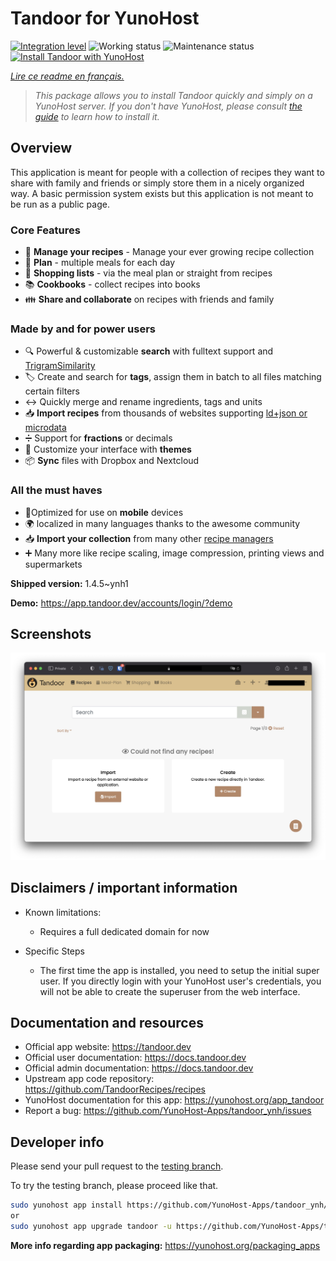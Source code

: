 <!--
N.B.: This README was automatically generated by https://github.com/YunoHost/apps/tree/master/tools/README-generator
It shall NOT be edited by hand.
-->

# Tandoor for YunoHost

[![Integration level](https://dash.yunohost.org/integration/tandoor.svg)](https://dash.yunohost.org/appci/app/tandoor) ![Working status](https://ci-apps.yunohost.org/ci/badges/tandoor.status.svg) ![Maintenance status](https://ci-apps.yunohost.org/ci/badges/tandoor.maintain.svg)
[![Install Tandoor with YunoHost](https://install-app.yunohost.org/install-with-yunohost.svg)](https://install-app.yunohost.org/?app=tandoor)

*[Lire ce readme en français.](./README_fr.md)*

> *This package allows you to install Tandoor quickly and simply on a YunoHost server.
If you don't have YunoHost, please consult [the guide](https://yunohost.org/#/install) to learn how to install it.*

## Overview

This application is meant for people with a collection of recipes they want to share with family and friends or simply
store them in a nicely organized way. A basic permission system exists but this application is not meant to be run as 
a public page.

### Core Features

- 🥗 **Manage your recipes** - Manage your ever growing recipe collection
- 📆 **Plan** - multiple meals for each day
- 🛒 **Shopping lists** - via the meal plan or straight from recipes
- 📚 **Cookbooks** - collect recipes into books
- 👪 **Share and collaborate** on recipes with friends and family

### Made by and for power users

- 🔍 Powerful & customizable **search** with fulltext support and [TrigramSimilarity](https://docs.djangoproject.com/en/3.0/ref/contrib/postgres/search/#trigram-similarity)
- 🏷️ Create and search for **tags**, assign them in batch to all files matching certain filters
- ↔️ Quickly merge and rename ingredients, tags and units 
- 📥️ **Import recipes** from thousands of websites supporting [ld+json or microdata](https://schema.org/Recipe)
- ➗ Support for **fractions** or decimals
- 🎨 Customize your interface with **themes**
- 📦 **Sync** files with Dropbox and Nextcloud
  
### All the must haves

- 📱Optimized for use on **mobile** devices
- 🌍 localized in many languages thanks to the awesome community
- 📥️ **Import your collection** from many other [recipe managers](https://docs.tandoor.dev/features/import_export/)
- ➕ Many more like recipe scaling, image compression, printing views and supermarkets

**Shipped version:** 1.4.5~ynh1

**Demo:** https://app.tandoor.dev/accounts/login/?demo

## Screenshots

![Screenshot of Tandoor](./doc/screenshots/example.jpg)

## Disclaimers / important information

* Known limitations:
    * Requires a full dedicated domain for now

* Specific Steps
    * The first time the app is installed, you need to setup the initial super user. If you directly login with your YunoHost user's credentials, you will not be able to create the superuser from the web interface.
## Documentation and resources

* Official app website: <https://tandoor.dev>
* Official user documentation: <https://docs.tandoor.dev>
* Official admin documentation: <https://docs.tandoor.dev>
* Upstream app code repository: <https://github.com/TandoorRecipes/recipes>
* YunoHost documentation for this app: <https://yunohost.org/app_tandoor>
* Report a bug: <https://github.com/YunoHost-Apps/tandoor_ynh/issues>

## Developer info

Please send your pull request to the [testing branch](https://github.com/YunoHost-Apps/tandoor_ynh/tree/testing).

To try the testing branch, please proceed like that.

``` bash
sudo yunohost app install https://github.com/YunoHost-Apps/tandoor_ynh/tree/testing --debug
or
sudo yunohost app upgrade tandoor -u https://github.com/YunoHost-Apps/tandoor_ynh/tree/testing --debug
```

**More info regarding app packaging:** <https://yunohost.org/packaging_apps>

